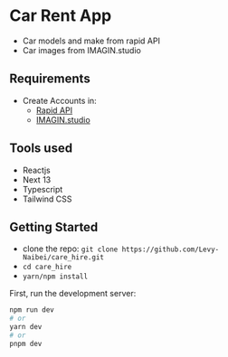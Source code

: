 # Car Rent App
- Car models and make from rapid API
- Car images from IMAGIN.studio

## Requirements

- Create Accounts in:
     - [Rapid API](https://rapidapi.com/apininjas/api/cars-by-api-ninjas/)
     - [IMAGIN.studio](https://www.imagin.studio/car-image-api)

## Tools used

- Reactjs
- Next 13
- Typescript
- Tailwind CSS
## Getting Started

- clone the repo: `git clone https://github.com/Levy-Naibei/care_hire.git`
- `cd care_hire`
- `yarn/npm install`

First, run the development server:

```bash
npm run dev
# or
yarn dev
# or
pnpm dev
```
